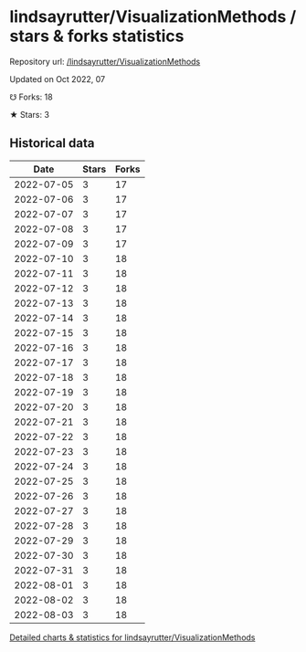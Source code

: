 # lindsayrutter/VisualizationMethods / stars & forks statistics

Repository url: [/lindsayrutter/VisualizationMethods](https://github.com/lindsayrutter/VisualizationMethods)

Updated on Oct 2022, 07

☋ Forks: 18

★ Stars: 3

## Historical data
| Date | Stars | Forks |
|------|-------|-------|
| 2022-07-05 | 3 | 17 | 
| 2022-07-06 | 3 | 17 | 
| 2022-07-07 | 3 | 17 | 
| 2022-07-08 | 3 | 17 | 
| 2022-07-09 | 3 | 17 | 
| 2022-07-10 | 3 | 18 | 
| 2022-07-11 | 3 | 18 | 
| 2022-07-12 | 3 | 18 | 
| 2022-07-13 | 3 | 18 | 
| 2022-07-14 | 3 | 18 | 
| 2022-07-15 | 3 | 18 | 
| 2022-07-16 | 3 | 18 | 
| 2022-07-17 | 3 | 18 | 
| 2022-07-18 | 3 | 18 | 
| 2022-07-19 | 3 | 18 | 
| 2022-07-20 | 3 | 18 | 
| 2022-07-21 | 3 | 18 | 
| 2022-07-22 | 3 | 18 | 
| 2022-07-23 | 3 | 18 | 
| 2022-07-24 | 3 | 18 | 
| 2022-07-25 | 3 | 18 | 
| 2022-07-26 | 3 | 18 | 
| 2022-07-27 | 3 | 18 | 
| 2022-07-28 | 3 | 18 | 
| 2022-07-29 | 3 | 18 | 
| 2022-07-30 | 3 | 18 | 
| 2022-07-31 | 3 | 18 | 
| 2022-08-01 | 3 | 18 | 
| 2022-08-02 | 3 | 18 | 
| 2022-08-03 | 3 | 18 | 


[Detailed charts & statistics for lindsayrutter/VisualizationMethods](https://reviewgithub.com/rep/lindsayrutter/VisualizationMethods)
